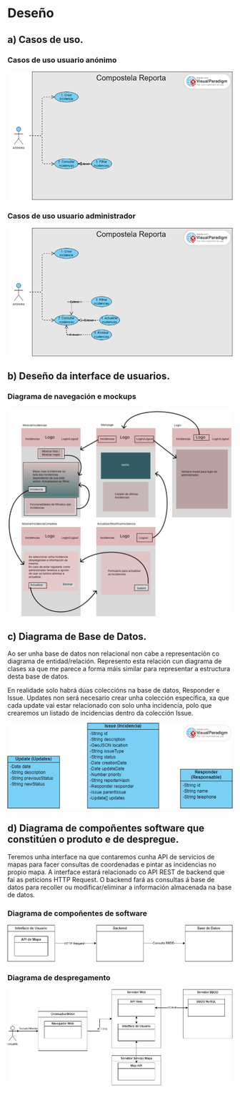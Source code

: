 # Deseño

## a) Casos de uso.

### Casos de uso usuario anónimo

![Diagrama de casos de uso de usuario anónimo](../img/AnonimoCompostelaReporta.png)

### Casos de uso usuario administrador

![Diagrama de casos de uso de usuario administrador](../img/AdminCompostelaReporta.png)

## b) Deseño da interface de usuarios.

### Diagrama de navegación e mockups

![Diagrama de navegacion e mockups](../img/mockup/diagramas_navegacion.png)

## c) Diagrama de Base de Datos.

Ao ser unha base de datos non relacional non cabe a representación co diagrama de entidad/relación. Represento esta relación cun diagrama de clases xa que me parece a forma máis similar para representar a estructura desta base de datos.

En realidade solo habrá dúas coleccións na base de datos, Responder e Issue. Updates non será necesario crear unha colección específica, xa que cada update vai estar relacionado con solo unha incidencia, polo que crearemos un listado de incidencias dentro da colección Issue.

![Representación da base de datos cun diagrama de clases](../img/DatabaseRepresentation.png)

## d) Diagrama de compoñentes software que constitúen o produto e de despregue.

Teremos unha interface na que contaremos cunha API de servicios de mapas para facer consultas de coordenadas e pintar as incidencias no propio mapa.
A interface estará relacionado co API REST de backend que fai as peticions HTTP Request.
O backend fará as consultas á base de datos para recoller ou modificar/eliminar a información almacenada na base de datos.

### Diagrama de compoñentes de software

![Diagrama de componentes software](../img/SystemComponentDiagram.png)

### Diagrama de despregamento

![Diagrama de despregamento](../img/DiagramaDespregamento.png)
